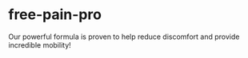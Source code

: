 # free-pain-pro
Our powerful formula is proven to help reduce discomfort and provide incredible mobility!
